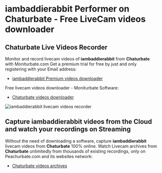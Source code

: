 # iambaddierabbit Performer on Chaturbate - Free LiveCam videos downloader

## Chaturbate Live Videos Recorder

Monitor and record livecam videos of **iambaddierabbit** from **Chaturbate** with Moniturbate.com
Get a premium trial for free by just and only registering with your Email address:
* [iambaddierabbit Premium videos downloader](https://moniturbate.com/request-demo-licence-key.html)

Free livecam videos downloader - Moniturbate Software:
* [Chaturbate videos downloader](https://moniturbate.com/moniturbate-download-software.html)

![iambaddierabbit livecam videos recorder](https://peachurnet.com/templates/moniturbate-software.png)


## Capture iambaddierabbit videos from the Cloud and watch your recordings on Streaming

Without the need of downloading a software, capture **iambaddierabbit** livecam videos from **Chaturbate** 100% online.
Watch Livecam archives from **Chaturbate** unlimitedly from thousands of existing recordings, only on Peachurbate.com and its websites network:
* [Chaturbate videos archives](https://peachurnet.com/)